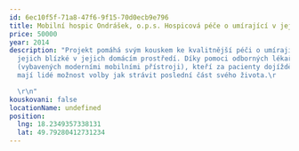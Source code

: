 ```yaml
---
id: 6ec10f5f-71a8-47f6-9f15-70d0ecb9e796
title: Mobilní hospic Ondrášek, o.p.s. Hospicová péče o umírající v jejich domovech
price: 50000
year: 2014
description: "Projekt pomáhá svým kouskem ke kvalitnější péči o umírající a
  jejich blízké v jejich domácím prostředí. Díky pomoci odborných lékařů
  (vybavených moderními mobilními přístroji), kteří za pacienty dojíždějí, tak
  mají lidé možnost volby jak strávit poslední část svého života.\r

  \r\n"
kouskovani: false
locationName: undefined
position:
  lng: 18.2349357338131
  lat: 49.79280412731234
---
```

